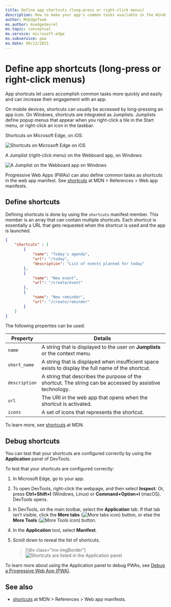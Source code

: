 ```yaml
---
title: Define app shortcuts (long-press or right-click menus)
description: How to make your app's common tasks available in the Windows Taskbar's context menu.
author: MSEdgeTeam
ms.author: msedgedevrel
ms.topic: conceptual
ms.service: microsoft-edge
ms.subservice: pwa
ms.date: 09/13/2021
---
```

# Define app shortcuts (long-press or right-click menus)

App shortcuts let users accomplish common tasks more quickly and easily and can increase their engagement with an app.

On mobile devices, shortcuts can usually be accessed by long-pressing an app icon.  On Windows, shortcuts are integrated as Jumplists.  Jumplists define popup menus that appear when you right-click a tile in the Start menu, or right-click an icon in the taskbar.

Shortcuts on Microsoft Edge, on iOS:

![Shortcuts on Microsoft Edge on iOS](./shortcuts-images/edge-ios-shortcuts.png)

A Jumplist (right-click menu) on the Webboard app, on Windows:

![A Jumplist on the Webboard app on Windows](./shortcuts-images/pwa-shortcuts-in-taskbar.png)

Progressive Web Apps (PWAs) can also define common tasks as shortcuts in the web app manifest.  See [shortcuts](https://developer.mozilla.org/docs/Web/Manifest/shortcuts) at MDN > References > Web app manifests.


<!-- ====================================================================== -->
## Define shortcuts

Defining shortcuts is done by using the `shortcuts` manifest member.  This member is an array that can contain multiple shortcuts.  Each shortcut is essentially a URL that gets requested when the shortcut is used and the app is launched.

```json
{
    "shortcuts" : [
        {
            "name": "Today's agenda",
            "url": "/today",
            "description": "List of events planned for today"
        },
        {
            "name": "New event",
            "url": "/create/event"
        },
        {
            "name": "New reminder",
            "url": "/create/reminder"
        }
    ]
}
```

The following properties can be used:

| Property | Details |
|---|---|
| `name` | A string that is displayed to the user on **Jumplists** or the context menu. |
| `short_name` | A string that is displayed when insufficient space exists to display the full name of the shortcut. |
| `description` | A string that describes the purpose of the shortcut.  The string can be accessed by assistive technology. |
| `url` | The URI in the web app that opens when the shortcut is activated. |
| `icons` | A set of icons that represents the shortcut. |

To learn more, see [shortcuts](https://developer.mozilla.org/docs/Web/Manifest/shortcuts) at MDN.


<!-- ====================================================================== -->
## Debug shortcuts

You can test that your shortcuts are configured correctly by using the **Application** panel of DevTools.

To test that your shortcuts are configured correctly:

1. In Microsoft Edge, go to your app.

1. To open DevTools, right-click the webpage, and then select **Inspect**.  Or, press **Ctrl+Shift+I** (Windows, Linux) or **Command+Option+I** (macOS).  DevTools opens.

1. In DevTools, on the main toolbar, select the **Application** tab.  If that tab isn't visible, click the **More tabs** (![More tabs icon](./shortcuts-images/more-tabs-icon-light-theme.png)) button, or else the **More Tools** (![More Tools icon](./shortcuts-images/more-tools-icon-light-theme.png)) button.

1. In the **Application** tool, select **Manifest**.

1. Scroll down to reveal the list of shortcuts.

   > [!div class="mx-imgBorder"]
   > ![Shortcuts are listed in the Application panel](./shortcuts-images/devtools-debug-shortcuts.png)

To learn more about using the Application panel to debug PWAs, see [Debug a Progressive Web App (PWA)](../../devtools-guide-chromium/progressive-web-apps/index.md).


<!-- ====================================================================== -->
## See also

* [shortcuts](https://developer.mozilla.org/docs/Web/Manifest/shortcuts) at MDN > References > Web app manifests.
